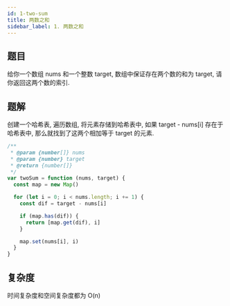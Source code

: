 ```yaml
---
id: 1-two-sum
title: 两数之和
sidebar_label: 1. 两数之和
---
```


## 题目

给你一个数组 nums 和一个整数 target, 数组中保证存在两个数的和为 target, 请你返回这两个数的索引.

## 题解

创建一个哈希表, 遍历数组, 将元素存储到哈希表中, 如果 target - nums[i] 存在于哈希表中, 那么就找到了这两个相加等于 target 的元素.

```ts
/**
 * @param {number[]} nums
 * @param {number} target
 * @return {number[]}
 */
var twoSum = function (nums, target) {
  const map = new Map()

  for (let i = 0; i < nums.length; i += 1) {
    const dif = target - nums[i]

    if (map.has(dif)) {
      return [map.get(dif), i]
    }

    map.set(nums[i], i)
  }
}
```

## 复杂度

时间复杂度和空间复杂度都为 O(n)
